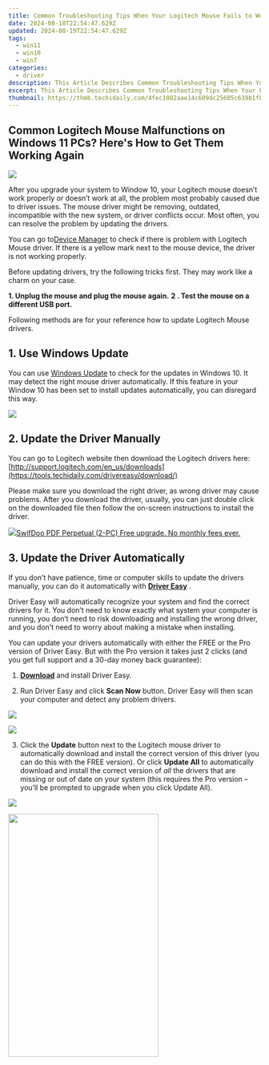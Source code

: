 ```yaml
---
title: Common Troubleshooting Tips When Your Logitech Mouse Fails to Work on Windows 10
date: 2024-08-18T22:54:47.629Z
updated: 2024-08-19T22:54:47.629Z
tags:
  - win11
  - win10
  - win7
categories:
  - driver
description: This Article Describes Common Troubleshooting Tips When Your Logitech Mouse Fails to Work on Windows 10
excerpt: This Article Describes Common Troubleshooting Tips When Your Logitech Mouse Fails to Work on Windows 10
thumbnail: https://thmb.techidaily.com/4fec1082aae14c609dc25605c639b1fbe3c36aac7cabbe84615d93d1098bb494.jpg
---
```


## Common Logitech Mouse Malfunctions on Windows 11 PCs? Here's How to Get Them Working Again

![](https://images.drivereasy.com/wp-content/uploads/2016/09/img_57d1108c726e4.jpg)

 After you upgrade your system to Window 10, your Logitech mouse doesn’t work properly or doesn’t work at all, the problem most probably caused due to driver issues. The mouse driver might be removing, outdated, incompatible with the new system, or driver conflicts occur. Most often, you can resolve the problem by updating the drivers.

 You can go to[Device Manager](https://tools.techidaily.com/drivereasy/download/) to check if there is problem with Logitech Mouse driver. If there is a yellow mark next to the mouse device, the driver is not working properly.

 Before updating drivers, try the following tricks first. They may work like a charm on your case.

**1\. Unplug the mouse and plug the mouse again.**
**2 . Test the mouse on a different USB port.**

 Following methods are for your reference how to update Logitech Mouse drivers.

## **1\. Use Windows Update**

 You can use [Windows Update](https://tools.techidaily.com/drivereasy/download/) to check for the updates in Windows 10\. It may detect the right mouse driver automatically. If this feature in your Window 10 has been set to install updates automatically, you can disregard this way.

![](https://images.drivereasy.com/wp-content/uploads/2017/04/img_58f0ab21a2c42.png)

## **2\. Update the Driver Manually**

 You can go to Logitech website then download the Logitech drivers here:[http://support.logitech.com/en_us/downloads](https://tools.techidaily.com/drivereasy/download/)

 Please make sure you download the right driver, as wrong driver may cause problems. After you download the driver, usually, you can just double click on the downloaded file then follow the on-screen instructions to install the driver.

<!-- affiliate ads begin -->
<a href="https://purchase.swifdoo.com/order/checkout.php?PRODS=38709260&QTY=1&AFFILIATE=108875&CART=1"><img src="https://secure.avangate.com/images/merchant/8b932759a5a04ddb34bf79e3f9072e4b/products/Product%20box%20white-1024x1024.png" border="0">SwifDoo PDF Perpetual (2-PC)  Free upgrade. No monthly fees ever. </a>
<!-- affiliate ads end -->
## **3\. Update the Driver Automatically**

 If you don’t have patience, time or computer skills to update the drivers manually,  you can do it automatically with **[Driver Easy](https://tools.techidaily.com/drivereasy/download/)**  .

 Driver Easy will automatically recognize your system and find the correct drivers for it. You don’t need to know exactly what system your computer is running, you don’t need to risk downloading and installing the wrong driver, and you don’t need to worry about making a mistake when installing.

 You can update your drivers automatically with either the FREE or the Pro version of Driver Easy. But with the Pro version it takes just 2 clicks (and you get full support and a 30-day money back guarantee):

 1) **[Download](https://tools.techidaily.com/drivereasy/download/)**   and install Driver Easy.

 2) Run Driver Easy and click **Scan Now**   button. Driver Easy will then scan your computer and detect any problem drivers.

![](https://images.drivereasy.com/wp-content/uploads/2021/09/DE-scan.jpg)

<!-- affiliate ads begin -->
<a href="https://shop.copernic.com/order/checkout.php?PRODS=41033101&QTY=1&AFFILIATE=108875&CART=1"><img src="https://secure.2checkout.com/images/merchant/8d30aa96e72440759f74bd2306c1fa3d/Copernic-2023-Affiliate-728x90-Elite.png" border="0"></a>
<!-- affiliate ads end -->
 3) Click the **Update** button next to the Logitech mouse driver to automatically download and install the correct version of this driver (you can do this with the FREE version). Or click **Update All**  to automatically download and install the correct version of _all_   the drivers that are missing or out of date on your system (this requires the Pro version – you’ll be prompted to upgrade when you click Update All).

![](https://images.drivereasy.com/wp-content/uploads/2019/12/2019-12-20_14-33-33-1.jpg)

<!-- affiliate ads begin -->
<a href="https://zonlipartnershipprogram.pxf.io/c/5597632/1611407/17882" target="_top" id="1611407"><img src="//a.impactradius-go.com/display-ad/17882-1611407" border="0" alt="" width="300" height="485"/></a><img height="0" width="0" src="https://imp.pxf.io/i/5597632/1611407/17882" style="position:absolute;visibility:hidden;" border="0" />
<!-- affiliate ads end -->
<ins class="adsbygoogle"
     style="display:block"
     data-ad-format="autorelaxed"
     data-ad-client="ca-pub-7571918770474297"
     data-ad-slot="1223367746"></ins>



<ins class="adsbygoogle"
     style="display:block"
     data-ad-client="ca-pub-7571918770474297"
     data-ad-slot="8358498916"
     data-ad-format="auto"
     data-full-width-responsive="true"></ins>


